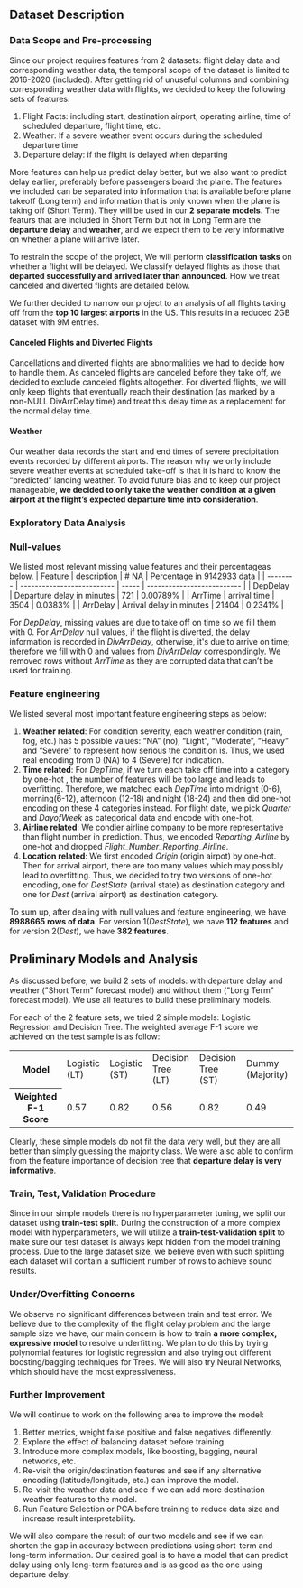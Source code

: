 ## Dataset Description
### Data Scope and Pre-processing
Since our project requires features from 2 datasets: flight delay data and corresponding weather data, the temporal scope of the dataset is limited to 2016-2020 (included). After getting rid of unuseful columns and combining corresponding weather data with flights, we decided to keep the following sets of features: 
1. Flight Facts: including start, destination airport, operating airline, time of scheduled departure, flight time, etc. 
2. Weather: If a severe weather event occurs during the scheduled departure time
3. Departure delay: if the flight is delayed when departing

More features can help us predict delay better, but we also want to predict delay earlier, preferably before passengers board the plane. The features we included can be separated into information that is available before plane takeoff (Long term) and information that is only known when the plane is taking off (Short Term). They will be used in our **2 separate models**. The featurs that are included in Short Term but not in Long Term are the **departure delay** and **weather**, and we expect them to be very informative on whether a plane will arrive later.

To restrain the scope of the project, We will perform **classification tasks** on whether a flight will be delayed. We classify delayed flights as those that **departed successfully and arrived later than announced**. How we treat canceled and diverted flights are detailed below. 

We further decided to narrow our project to an analysis of all flights taking off from the **top 10 largest airports** in the US. This results in a reduced 2GB dataset with 9M entries.

#### Canceled Flights and Diverted Flights
Cancellations and diverted flights are abnormalities we had to decide how to handle them. As canceled flights are canceled before they take off, we decided to exclude canceled flights altogether. For diverted flights, we will only keep flights that eventually reach their destination (as marked by a non-NULL DivArrDelay time) and treat this delay time as a replacement for the normal delay time.

#### Weather
Our weather data records the start and end times of severe precipitation events recorded by different airports. The reason why we only include severe weather events at scheduled take-off is that it is hard to know the “predicted” landing weather. To avoid future bias and to keep our project manageable, **we decided to only take the weather condition at a given airport at the flight’s expected departure time into consideration**. 

### Exploratory Data Analysis

### Null-values
We listed most relevant missing value features and their percentageas below.
| Feature  | description                | # NA  | Percentage in 9142933 data |
| -------- | -------------------------- | ----- | -------------------------- |
| DepDelay | Departure delay in minutes | 721   | 0.00789%                   |
| ArrTime  | arrival time               | 3504  | 0.0383%                    |
| ArrDelay | Arrival delay in minutes   | 21404 | 0.2341%                    |

For *DepDelay*, missing values are due to take off on time so we fill them with 0. For *ArrDelay* null values, if the flight is diverted, the delay information is recorded in *DivArrDelay*, otherwise, it's due to arrive on time; therefore we fill with 0 and values from *DivArrDelay* correspondingly. We removed rows without *ArrTime* as they are corrupted data that can’t be used for training.

### Feature engineering
We listed several most important feature engineering steps as below:

1. **Weather related**: 
For condition severity, each weather condition (rain, fog, etc.) has 5 possible values: “NA” (no), “Light”, “Moderate”, “Heavy” and “Severe” to represent how serious the condition is. Thus, we used real encoding from 0 (NA) to 4 (Severe) for indication.
2. **Time related**:
For *DepTime*, if we turn each take off time into a category by one-hot , the number of features will be too large and leads to overfitting. Therefore, we matched each *DepTime* into midnight (0-6), morning(6-12), afternoon (12-18) and night (18-24) and then did one-hot encoding on these 4 categories instead. For flight date, we pick *Quarter* and *DayofWeek* as categorical data and encode with one-hot.
3. **Airline related**:
We condier airline company to be more representative than flight number in prediction. Thus, we encoded *Reporting_Airline* by one-hot and dropped *Flight_Number_Reporting_Airline*. 
4. **Location related**:
We first encoded *Origin* (origin airpot) by one-hot. Then for arrival airport, there are too many values which may possibly lead to overfitting. Thus, we decided to try two versions of one-hot encoding, one for *DestState* (arrival state) as destination category and one for *Dest* (arrival airport) as destination category.

To sum up, after dealing with null values and feature engineering, we have **8988665 rows of data**. For version 1(*DestState*), we have **112 features** and for version 2(*Dest*), we have **382 features**.

## Preliminary Models and Analysis
As discussed before, we build 2 sets of models: with departure delay and weather ("Short Term" forecast model) and without them ("Long Term" forecast model). We use all features to build these preliminary models.

For each of the 2 feature sets, we tried 2 simple models: Logistic Regression and Decision Tree. The weighted average F-1 score we achieved on the test sample is as follow:
<table>
  <tr>
    <th>Model</th>
    <td>Logistic (LT)</td>
    <td>Logistic (ST)</td>
    <td>Decision Tree (LT)</td>
    <td>Decision Tree (ST)</td>
    <td>Dummy (Majority)</td>
  </tr>
  <tr>
    <th>Weighted F-1 Score</th>
    <td>0.57</td>
    <td>0.82</td>
    <td>0.56</td>
    <td>0.82</td>
    <td>0.49</td>
  </tr>
</table>


Clearly, these simple models do not fit the data very well, but they are all better than simply guessing the majority class. We were also able to confirm from the feature importance of decision tree that **departure delay is very informative**.

### Train, Test, Validation Procedure
Since in our simple models there is no hyperparameter tuning, we split our dataset using **train-test split**. During the construction of a more complex model with hyperparameters, we will utilize a **train-test-validation split** to make sure our test dataset is always kept hidden from the model training process. Due to the large dataset size, we believe even with such splitting each dataset will contain a sufficient number of rows to achieve sound results.

### Under/Overfitting Concerns
We observe no significant differences between train and test error. We believe due to the complexity of the flight delay problem and the large sample size we have, our main concern is how to train **a more complex, expressive model** to resolve underfitting. We plan to do this by trying polynomial features for logistic regression and also trying out different boosting/bagging techniques for Trees. We will also try Neural Networks, which should have the most expressiveness.

### Further Improvement
We will continue to work on the following area to improve the model:
1. Better metrics, weight false positive and false negatives differently.
2. Explore the effect of balancing dataset before training
3. Introduce more complex models, like boosting, bagging, neural networks, etc.
4. Re-visit the origin/destination features and see if any alternative encoding (latitude/longitude, etc.) can improve the model.
5. Re-visit the weather data and see if we can add more destination weather features to the model.
6. Run Feature Selection or PCA before training to reduce data size and increase result interpretability.

We will also compare the result of our two models and see if we can shorten the gap in accuracy between predictions using short-term and long-term information. Our desired goal is to have a model that can predict delay using only long-term features and is as good as the one using departure delay.
